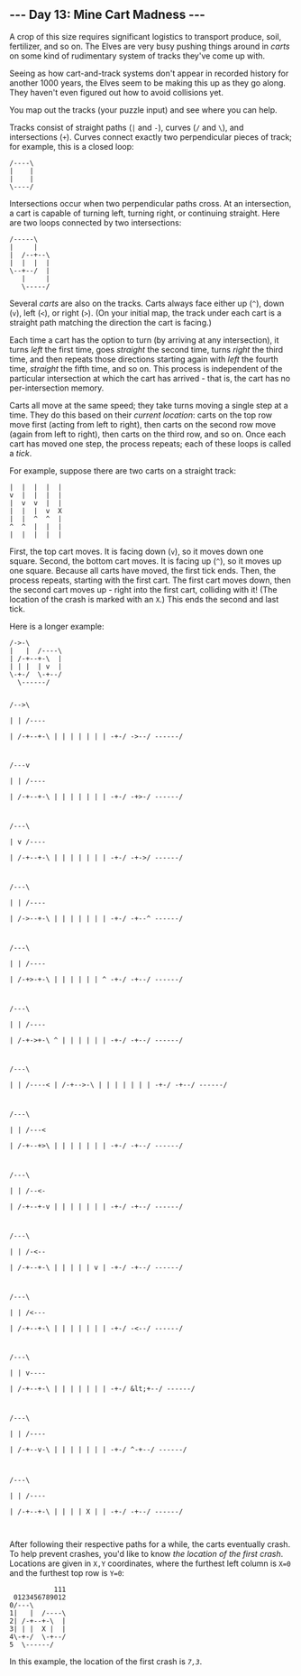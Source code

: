 <article class="day-desc"><h2>--- Day 13: Mine Cart Madness ---</h2><p>A crop of this size requires significant logistics to transport produce, soil, fertilizer, and so on. The Elves are very busy pushing things around in <em>carts</em> on some kind of rudimentary system of tracks they've come up with.</p>
<p>Seeing as how cart-and-track systems don't appear in recorded history for <span title="Time anomalies! How do they work?!">another 1000 years</span>, the Elves seem to be making this up as they go along. They haven't even figured out how to avoid collisions yet.</p>
<p>You map out the tracks (your puzzle input) and see where you can help.</p>
<p>Tracks consist of straight paths (<code>|</code> and <code>-</code>), curves (<code>/</code> and <code>\</code>), and intersections (<code>+</code>). Curves connect exactly two perpendicular pieces of track; for example, this is a closed loop:</p>
<pre><code>/----\
|    |
|    |
\----/
</code></pre>
<p>Intersections occur when two perpendicular paths cross. At an intersection, a cart is capable of turning left, turning right, or continuing straight.  Here are two loops connected by two intersections:</p>
<pre><code>/-----\
|     |
|  /--+--\
|  |  |  |
\--+--/  |
   |     |
   \-----/
</code></pre>
<p>Several <em>carts</em> are also on the tracks. Carts always face either up (<code>^</code>), down (<code>v</code>), left (<code>&lt;</code>), or right (<code>&gt;</code>). (On your initial map, the track under each cart is a straight path matching the direction the cart is facing.)</p>
<p>Each time a cart has the option to turn (by arriving at any intersection), it turns <em>left</em> the first time, goes <em>straight</em> the second time, turns <em>right</em> the third time, and then repeats those directions starting again with <em>left</em> the fourth time, <em>straight</em> the fifth time, and so on. This process is independent of the particular intersection at which the cart has arrived - that is, the cart has no per-intersection memory.</p>
<p>Carts all move at the same speed; they take turns moving a single step at a time. They do this based on their <em>current location</em>: carts on the top row move first (acting from left to right), then carts on the second row move (again from left to right), then carts on the third row, and so on.  Once each cart has moved one step, the process repeats; each of these loops is called a <em>tick</em>.</p>
<p>For example, suppose there are two carts on a straight track:</p>
<pre><code>|  |  |  |  |
v  |  |  |  |
|  v  v  |  |
|  |  |  v  X
|  |  ^  ^  |
^  ^  |  |  |
|  |  |  |  |
</code></pre>
<p>First, the top cart moves. It is facing down (<code>v</code>), so it moves down one square.  Second, the bottom cart moves.  It is facing up (<code>^</code>), so it moves up one square. Because all carts have moved, the first tick ends.  Then, the process repeats, starting with the first cart.  The first cart moves down, then the second cart moves up - right into the first cart, colliding with it! (The location of the crash is marked with an <code>X</code>.) This ends the second and last tick.<p>
<p>Here is a longer example:</p>
<pre><code>/-&gt;-\        
|   |  /----\
| /-+--+-\  |
| | |  | v  |
\-+-/  \-+--/
  \------/   

/--&gt;\        
|   |  /----\
| /-+--+-\  |
| | |  | |  |
\-+-/  \-&gt;--/
  \------/   

/---v        
|   |  /----\
| /-+--+-\  |
| | |  | |  |
\-+-/  \-+&gt;-/
  \------/   

/---\        
|   v  /----\
| /-+--+-\  |
| | |  | |  |
\-+-/  \-+-&gt;/
  \------/   

/---\        
|   |  /----\
| /-&gt;--+-\  |
| | |  | |  |
\-+-/  \-+--^
  \------/   

/---\        
|   |  /----\
| /-+&gt;-+-\  |
| | |  | |  ^
\-+-/  \-+--/
  \------/   

/---\        
|   |  /----\
| /-+-&gt;+-\  ^
| | |  | |  |
\-+-/  \-+--/
  \------/   

/---\        
|   |  /----&lt;
| /-+--&gt;-\  |
| | |  | |  |
\-+-/  \-+--/
  \------/   

/---\        
|   |  /---&lt;\
| /-+--+&gt;\  |
| | |  | |  |
\-+-/  \-+--/
  \------/   

/---\        
|   |  /--&lt;-\
| /-+--+-v  |
| | |  | |  |
\-+-/  \-+--/
  \------/   

/---\        
|   |  /-&lt;--\
| /-+--+-\  |
| | |  | v  |
\-+-/  \-+--/
  \------/   

/---\        
|   |  /&lt;---\
| /-+--+-\  |
| | |  | |  |
\-+-/  \-&lt;--/
  \------/   

/---\        
|   |  v----\
| /-+--+-\  |
| | |  | |  |
\-+-/  \&lt;+--/
  \------/   

/---\        
|   |  /----\
| /-+--v-\  |
| | |  | |  |
\-+-/  ^-+--/
  \------/   

/---\        
|   |  /----\
| /-+--+-\  |
| | |  X |  |
\-+-/  \-+--/
  \------/   
</code></pre>
<p>After following their respective paths for a while, the carts eventually crash.  To help prevent crashes, you'd like to know <em>the location of the first crash</em>. Locations are given in <code>X,Y</code> coordinates, where the furthest left column is <code>X=0</code> and the furthest top row is <code>Y=0</code>:</p>
<pre><code>           111
 0123456789012
0/---\        
1|   |  /----\
2| /-+--+-\  |
3| | |  X |  |
4\-+-/  \-+--/
5  \------/   
</code></pre>
<p>In this example, the location of the first crash is <code><em>7,3</em></code>.</p>
</p></p></article>